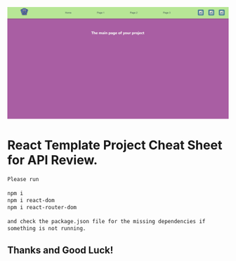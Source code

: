 

![My Image](react-nav-project.jpg)

# React Template Project Cheat Sheet for API Review.



```
Please run

npm i 
npm i react-dom
npm i react-router-dom

and check the package.json file for the missing dependencies if something is not running.

```

## Thanks and Good Luck!